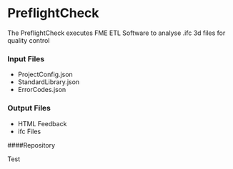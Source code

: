 # PreflightCheck
The PreflightCheck executes FME ETL Software to analyse .ifc 3d files for quality control

### Input Files
- ProjectConfig.json
- StandardLibrary.json
- ErrorCodes.json

### Output Files
- HTML Feedback
- ifc Files

####Repository

Test
